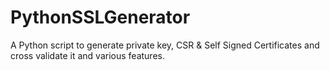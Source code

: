 # PythonSSLGenerator

A Python script to generate private key, CSR & Self Signed Certificates and cross validate it and various features.

